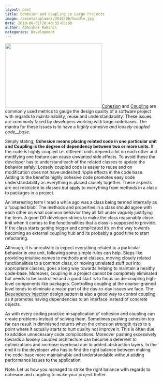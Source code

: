 ```yaml
---
layout: post
title: Cohesion and Coupling in Large Projects
image: /assets/uploads/2010/06/huddle.jpg
date: 2010-06-01T20:48:55+00:00
author: Abhishek Rakshit
categories: Development
---
```

<img class="alignright size-full wp-image-80" title="Cohesion and Coupling" src="{{site.baseurl}}/assets/uploads/2010/06/huddle.jpg" alt="" width="320" height="213" srcset="{{site.baseurl}}/assets/uploads/2010/06/huddle.jpg 500w, {{site.baseurl}}/assets/uploads/2010/06/huddle-300x199.jpg 300w" sizes="(max-width: 320px) 100vw, 320px" /><a href="http://en.wikipedia.org/wiki/Cohesion_(computer_science)" target="_blank">Cohesion</a> and [Coupling](http://en.wikipedia.org/wiki/Coupling_(computer_science)) are commonly used metrics to gauge the design quality of a software project with regards to maintainability, reuse and understandability. These issues are commonly faced by developers working with large codebases. The mantra for these issues is to have a _highly cohesive and loosely coupled code__base_.

Simply stating, **Cohesion means placing related code in one particular unit and Coupling is the degree of dependency between two or more units.** If the code is highly coupled i.e. different units depend a lot on each other and modifying one feature can cause unwanted side effects. To avoid these the developer has to understand each of the related classes to update the behavior safely. Loosely coupled code is easier to reuse and on modification does not have undesired ripple effects in the code base. Adding to the benefits highly cohesive code promotes easy code understandability as everything is placed closely together. These aspects are not restricted to classes but apply to everything from methods in a class to packages in a project.

<!--more-->An interesting term I read a while ago was a class being termed internally as a ‘coupled blob’. The methods and properties in a class should agree with each other on what common behavior they all fall under vaguely justifying the term. A good OO developer strives to make the class reasonably close knit when it comes to the functionalities that a class is supposed to provide. If the class starts getting bigger and complicated it’s on the way towards becoming an external coupling hub and its probably a good time to start refactoring.

Although, it is unrealistic to expect everything related to a particular behavior in one unit, following some simple rules can help. Steps like providing intuitive names to methods and classes, moving closely related functionalities to a common class, or moving unrelated stuff out into appropriate classes, goes a long way towards helping to maintain a healthy code-base. Moreover, coupling in a project cannot be completely eliminated but needs to be controlled and a good start is to focus on de-coupling high-level components like packages. Controlling coupling at the coarse-grained level tends to eliminate a major part of the day-to-day issues we face. The <a href="http://blog.architexa.com/2010/04/simplifying-dependency-injection/" target="_blank">Dependency Injection</a> design pattern is also a good way to control coupling as it promotes having dependencies to an interface instead of concrete objects.

As with every coding practice misapplication of cohesion and coupling can create problems instead of solving them. Sometimes pushing cohesion too far can result in diminished returns when the cohesion strength rises to a point where it actually starts to hurt quality not improve it. This is often due to addition unnecessary code complications. Moreover pushing excessively towards a loosely coupled architecture can become a deterrent to optimizations and increase overhead due to added abstraction layers. In the end it is the developer who has to find the right balance between making the code-base more maintainable and understandable without adding performance issues to the application.

Note: Let us how you managed to strike the right balance with regards to cohesion and coupling to make your project better.

<div style="clear:both;">
  &nbsp;
</div>

